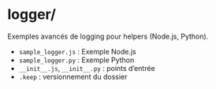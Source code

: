 # logger/

Exemples avancés de logging pour helpers (Node.js, Python).

- `sample_logger.js` : Exemple Node.js
- `sample_logger.py` : Exemple Python
- `__init__.js`, `__init__.py` : points d’entrée
- `.keep` : versionnement du dossier

